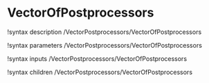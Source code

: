 <!-- MOOSE Documentation Stub: Remove this when content is added. -->

# VectorOfPostprocessors
!syntax description /VectorPostprocessors/VectorOfPostprocessors

!syntax parameters /VectorPostprocessors/VectorOfPostprocessors

!syntax inputs /VectorPostprocessors/VectorOfPostprocessors

!syntax children /VectorPostprocessors/VectorOfPostprocessors
